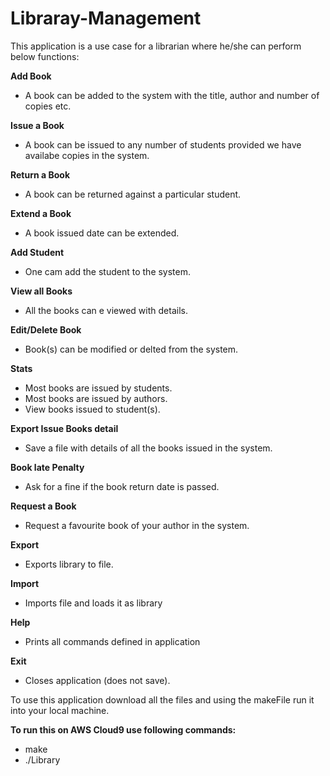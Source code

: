 # Libraray-Management

This application is a use case for a librarian where he/she can perform below functions:

<p><strong>Add Book</strong></p>
<ul>
      <li>A book can be added to the system with the title, author and number of copies etc.</li>
</ul>      
      
<p><strong>Issue a Book</strong></p>
<ul>
      <li>A book can be issued to any number of students provided we have availabe copies in the system.</li>
</ul>
      
<p><strong>Return a Book</strong></p>
<ul>
      <li>A book can be returned against a particular student.</li>
 </ul> 
 
<p><strong>Extend a Book</strong></p>
<ul>
      <li>A book issued date can be extended.</li>
</ul>

<p><strong>Add Student</strong></p>
<ul>
      <li>One cam add the student to the system.</li>
</ul>

<p><strong>View all Books</strong></p>
<ul>
      <li>All the books can e viewed with details.</li>
 </ul>
 
<p><strong>Edit/Delete Book</strong></p>
<ul>
      <li>Book(s) can be modified or delted from the system.</li>
</ul>

<p><strong>Stats</strong></p>
<ul>
      <li>Most books are issued by students.</li>
      <li>Most books are issued by authors.</li>
      <li>View books issued to student(s).</li>
 </ul>
 
<p><strong>Export Issue Books detail</strong></p>
 <ul>     
       <li>Save a file with details of all the books issued in the system.</li>
 </ul>
 
<p><strong>Book late Penalty</strong></p>
<ul>
      <li>Ask for a fine if the book return date is passed.</li>
 </ul>     
      
<p><strong>Request a Book</strong></p>
 <ul>
      <li>Request a favourite book of your author in the system.</li>
</ul>
      
<p><strong>Export</strong></p>
<ul>
      <li>Exports library to file.</li>
</ul>
      
<p><strong>Import</strong></p>
<ul>
      <li>Imports file and loads it as library</li>
</ul>
      
<p><strong>Help</strong></p>
<ul>
      <li>Prints all commands defined in application</li>
</ul>
      
<p><strong>Exit</strong></p>
<ul>
      <li>Closes application (does not save).</li>
</ul>
      
      
To use this application download all the files and using the makeFile run it into your local machine.

<strong>To run this on AWS Cloud9 use following commands:</strong>
<ul>
      <li>make</li>
      <li>./Library</li>
</ul>
